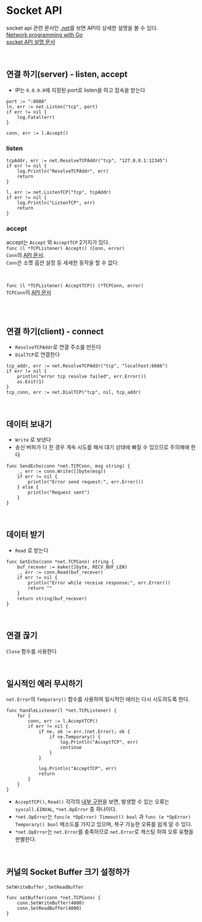 # Socket API
socket api 관련 문서인 [.net](https://golang.org/pkg/net)를 보면 API의 상세한 설명을 볼 수 있다.  
[Network programming with Go](https://www.joinc.co.kr/w/man/12/golang/networkProgramming)  
[socket API 설명 문서](https://docs.google.com/document/d/1ThEKfZBeVnViRpkJeNOALVPMqklIl5kEc7gFZUEI1KE/edit?usp=sharing  )    

<br>    

## 연결 하기(server) - listen, accept
- IP는 `0.0.0.0`에 지정된 port로 listen을 하고 접속을 받는다      
  
```  
port := ":8080"
ln, err := net.Listen("tcp", port)
if err != nil {
    log.Fatal(err)
}

conn, err := l.Accept()
```    

### listen
  
```
tcpAddr, err := net.ResolveTCPAddr("tcp", "127.0.0.1:12345")
if err != nil {
    log.Println("ResolveTCPAddr", err)
    return
}

l, err := net.ListenTCP("tcp", tcpAddr)
if err != nil {
    log.Println("ListenTCP", err)
    return
}
```
  


### accept      
accept는 `Accept` 와 `AcceptTCP` 2가지가 있다.    
```func (l *TCPListener) Accept() (Conn, error)```    
`Conn`의 [API 문서](https://golang.org/pkg/net/#Conn).   
`Conn`은 소켓 옵션 설정 등 세세한 동작을 할 수 없다.    
  
<br>  

```func (l *TCPListener) AcceptTCP() (*TCPConn, error)```  
`TCPConn`의 [API 문서](https://golang.org/pkg/net/#TCPConn)      

<br>  
<br>  

## 연결 하기(client) - connect
- `ResolveTCPAddr`로 연결 주소를 만든다
- `DialTCP`로 연결한다
   
```
tcp_addr, err := net.ResolveTCPAddr("tcp", "localhost:6666")
if err != nil {
    println("error tcp resolve failed", err.Error())
    os.Exit(1)
}
tcp_conn, err := net.DialTCP("tcp", nil, tcp_addr)  
```  
  
<br>  

## 데이터 보내기 
- `Write` 로 보낸다
- 송신 버퍼가 다 찬 경우 게속 시도를 해서 대기 상태에 빠질 수 있으므로 주의해애 한다
    
```
func SendEcho(conn *net.TCPConn, msg string) {
    _, err := conn.Write([]byte(msg))
    if err != nil {
        println("Error send request:", err.Error())
    } else {
        println("Request sent")
    }
}
```  
  
<br>    

## 데이터 받기
- `Read` 로 받는다
      
```
func GetEcho(conn *net.TCPConn) string {
    buf_recever := make([]byte, RECV_BUF_LEN)
    _, err := conn.Read(buf_recever)
    if err != nil {
        println("Error while receive response:", err.Error())
        return ""
    }
    return string(buf_recever)
}
```

<br>    
  
## 연결 끊기
`Close` 함수를 사용한다  
  
  
<br>  

## 일시적인 에러 무시하기  
`net.Error`의 `Temporary()` 함수를 사용하여 일시적인 에러는 다시 시도하도록 한다.   
    
```
func handleListener(l *net.TCPListener) {    
    for {
        conn, err := l.AcceptTCP()
        if err != nil {
            if ne, ok := err.(net.Error); ok {
                if ne.Temporary() {
                    log.Println("AcceptTCP", err)
                    continue
                }
            }
            
            log.Println("AcceptTCP", err)
            return
        }
    }
}
```

- `AcceptTCP()`, `Read()` 각각의 [내부 구현](libexec/src/net/tcpsock.go)을 보면, 발생할 수 있는 오류는 `syscall.EINVAL`, `*net.OpError` 중 하나이다.
- `*net.OpError`는 `func(e *OpError) Timeout() bool` 과 `func (e *OpError) Temporary() bool` 메소드를 가지고 있으며, 복구 가능한 오류를 쉽게 알 수 있다.
- `*net.OpError`는 `net.Error`를 충족하므로 `net.Error`로 캐스팅 하여 오류 유형을 판별한다.
  
<br>  

## 커널의 Socket Buffer 크기 설정하가  
`SetWriteBuffer` , `SetReadBuffer`    
```
func setBuffer(conn *net.TCPConn) {
	conn.SetWriteBuffer(4000)
	conn.SetReadBuffer(4000)
}
```  